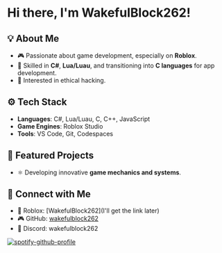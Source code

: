 # Hi there, I'm WakefulBlock262!

## 💡 About Me
- 🎮 Passionate about game development, especially on **Roblox**.
- 🔧 Skilled in **C#**, **Lua/Luau**, and transitioning into **C languages** for app development.
- 🤖 Interested in ethical hacking.

## ⚙ Tech Stack
- **Languages**: C#, Lua/Luau, C, C++, JavaScript
- **Game Engines**: Roblox Studio
- **Tools**: VS Code, Git, Codespaces

## 🌟 Featured Projects
- ⚛ Developing innovative **game mechanics and systems**.

## 🔗 Connect with Me
- 👾 Roblox: [WakefulBlock262](I'll get the link later)
- 🎮 GitHub: [wakefulblock262](https://github.com/wakefulblock262)
- 💬 Discord: wakefulblock262

[![spotify-github-profile](https://spotify-github-profile.kittinanx.com/api/view?uid=31n7cc67fuccimqtuo2bgxmsmlru&cover_image=true&theme=default&show_offline=false&background_color=121212&interchange=true&bar_color_cover=false)](https://github.com/kittinan/spotify-github-profile)

